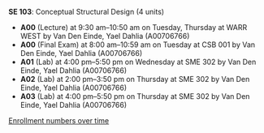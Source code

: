 **SE 103**: Conceptual Structural Design (4 units)

- **A00** (Lecture) at 9:30 am–10:50 am on Tuesday, Thursday at WARR WEST by Van Den Einde, Yael Dahlia (A00706766)
- **A00** (Final Exam) at 8:00 am–10:59 am on Tuesday at CSB 001 by Van Den Einde, Yael Dahlia (A00706766)
- **A01** (Lab) at 4:00 pm–5:50 pm on Wednesday at SME 302 by Van Den Einde, Yael Dahlia (A00706766)
- **A02** (Lab) at 2:00 pm–3:50 pm on Thursday at SME 302 by Van Den Einde, Yael Dahlia (A00706766)
- **A03** (Lab) at 4:00 pm–5:50 pm on Thursday at SME 302 by Van Den Einde, Yael Dahlia (A00706766)

[Enrollment numbers over time](./SE103.tsv)
